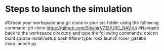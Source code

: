 # Steps to launch the simulation 
#Create your workspace and git clone in your src folder using the following command:
git clone https://github.com/ShishirV712/URC_NAV.git
#Navigate back to the workspace directory and type the following commands:
colcon build 
source install/setup.bash
#Now type:
ros2 launch rover_gazebo mars.launch.py
